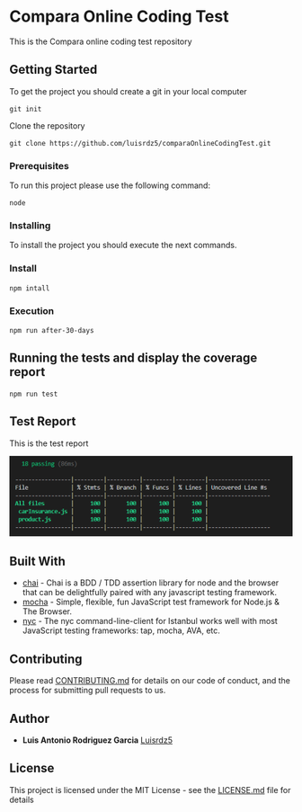 # Compara Online Coding Test

This is the Compara online coding test repository 

## Getting Started

To get the project you should create a git in your local computer

```
git init
```
Clone the repository

```
git clone https://github.com/luisrdz5/comparaOnlineCodingTest.git
```

### Prerequisites

To run this project please use the following command:

```
node
```

### Installing

To install the project you should execute the next commands.

### Install

```
npm intall
```

### Execution

```
npm run after-30-days
```


## Running the tests and display the coverage report

```
npm run test
```

## Test Report

This is the test report 

![testReport](https://raw.githubusercontent.com/luisrdz5/comparaOnlineCodingTest/main/testReport/testReport.PNG)

## Built With

* [chai](https://www.npmjs.com/package/chai) - Chai is a BDD / TDD assertion library for node and the browser that can be delightfully paired with any javascript testing framework.
* [mocha](https://www.npmjs.com/package/mocha) - Simple, flexible, fun JavaScript test framework for Node.js & The Browser.
* [nyc](https://www.npmjs.com/package/nyc) - The nyc command-line-client for Istanbul works well with most JavaScript testing frameworks: tap, mocha, AVA, etc.


## Contributing

Please read [CONTRIBUTING.md](https://gist.github.com/PurpleBooth/b24679402957c63ec426) for details on our code of conduct, and the process for submitting pull requests to us.


## Author

* **Luis Antonio Rodriguez Garcia**  [Luisrdz5](https://github.com/luisrdz5)


## License

This project is licensed under the MIT License - see the [LICENSE.md](LICENSE.md) file for details